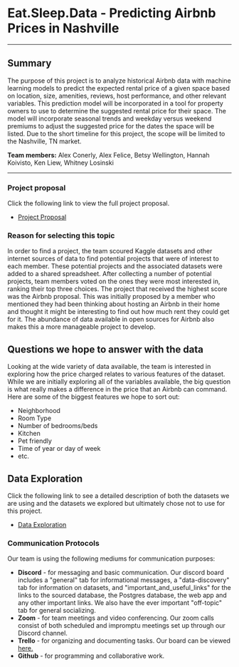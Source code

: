 
# **Eat.Sleep.Data - Predicting Airbnb Prices in Nashville** 
<hr>

## Summary
The purpose of this project is to analyze historical Airbnb data with machine learning models to predict the expected rental price of a given space based on location, size, amenities, reviews, host performance, and other relevant variables. This prediction model will be incorporated in a tool for property owners to use to determine the suggested rental price for their space. The model will incorporate seasonal trends and weekday versus weekend premiums to adjust the suggested price for the dates the space will be listed. Due to the short timeline for this project, the scope will be limited to the Nashville, TN market. 

**Team members:** Alex Conerly, Alex Felice, Betsy Wellington, Hannah Koivisto, Ken Liew, Whitney Losinski
<hr>

### Project proposal
Click the following link to view the full project proposal. 
- <a href= "https://github.com/whitneylosinski/Eat.Sleep.Data/wiki/Project-Proposal">Project Proposal</a>

### Reason for selecting this topic
In order to find a project, the team scoured Kaggle datasets and other internet sources of data to find potential projects that were of interest to each member.  These potential projects and the associated datasets were added to a shared spreadsheet.  After collecting a number of potential projects, team members voted on the ones they were most interested in, ranking their top three choices.  The project that received the highest score was the Airbnb proposal.  This was initially proposed by a member who mentioned they had been thinking about hosting an Airbnb in their home and thought it might be interesting to find out how much rent they could get for it.  The abundance of data available in open sources for Airbnb also makes this a more manageable project to develop.  

## Questions we hope to answer with the data
Looking at the wide variety of data available, the team is interested in exploring how the price charged relates to various features of the dataset.  While we are initially exploring all of the variables available, the big question is what really makes a difference in the price that an Airbnb can command.  Here are some of the biggest features we hope to sort out:

*  Neighborhood
*  Room Type
*  Number of bedrooms/beds
*  Kitchen
*  Pet friendly
*  Time of year or day of week
*  etc.

## Data Exploration
Click the following link to see a detailed description of both the datasets we are using and the datasets we explored but ultimately chose not to use for this project.
- <a href= "https://github.com/whitneylosinski/Eat.Sleep.Data/wiki/Data-Exploration">Data Exploration</a>

### Communication Protocols
Our team is using the following mediums for communication purposes:
 - **Discord** - for messaging and basic communication.  Our discord board includes a "general" tab for informational messages, a "data-discovery" tab for information on datasets, and "important_and_useful_links" for the links to the sourced database, the Postgres database, the web app and any other important links.  We also have the ever important "off-topic" tab for general socializing. 
 - **Zoom** - for team meetings and video conferencing.  Our zoom calls consist of both scheduled and impromptu meetings set up through our Discord channel.
 - **Trello** - for organizing and documenting tasks.  Our board can be viewed <a href= "https://trello.com/eatsleepdata">here.</a>
 - **Github** - for programming and collaborative work. 
